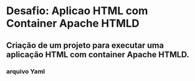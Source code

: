 # Desafio: Aplicao HTML com Container Apache HTMLD

## Criação de um projeto para executar uma aplicação HTML com container Apache HTMLD.

### arquivo Yaml
